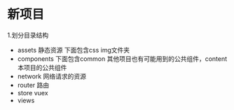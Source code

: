 # 新项目

1.划分目录结构

* assets 静态资源 下面包含css img文件夹
* components 下面包含common 其他项目也有可能用到的公共组件，content 本项目的公共组件
* network 网络请求的资源
* router  路由
* store vuex
* views 